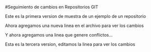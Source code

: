 #Seguimiento de cambios en Repositorios GIT 

Este es la primera version de muestra de un ejemplo de un repositorio

Ahora agregamos una nueva linea en el archivo para ver los cambios

Y ahora agregamos una linea que genere conflictos...

Esta es la tercera version, editamos la linea para ver los cambios
